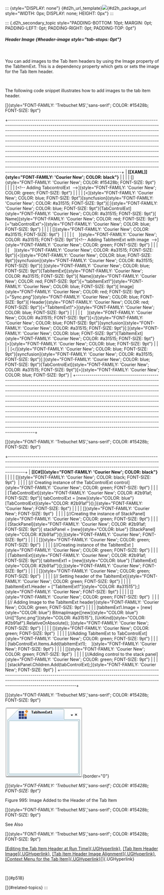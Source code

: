 ::: {style="DISPLAY: none"}
[](ms-xhelp:///?Id=d2h_url_template){#d2h_url_template}![](!package_url!){#d2h_package_url style="WIDTH: 0px; DISPLAY: none; HEIGHT: 0px"}
:::

::: {.d2h_secondary_topic style="PADDING-BOTTOM: 10pt; MARGIN: 0pt; PADDING-LEFT: 0pt; PADDING-RIGHT: 0pt; PADDING-TOP: 0pt"}
##### Header Image {#header-image style="tab-stops: 0pt"}

 

You can add images to the Tab Item headers by using the Image property of the TabItemExt. This is a dependency property which gets or sets the image for the Tab Item header.

 

The following code snippet illustrates how to add images to the tab item header.

[]{style="FONT-FAMILY: 'Trebuchet MS','sans-serif'; COLOR: #15428b; FONT-SIZE: 9pt"} 

+---------------------------------------------------------------------------------------------------------------------------------------------------------------------------------------------------------------------------------------------------------------------------------------------------------------------------------------------------------------------------------------------------------------------------------------------------------------------------------------------------------------------------------------------------------------------------------------------------------------------------------------------------------------------------------------------------------------------------------------------------------------------------------------------------------------------------------------------------------------------+
| **[\[XAML\]]{style="FONT-FAMILY: 'Courier New'; COLOR: black"}**                                                                                                                                                                                                                                                                                                                                                                                                                                                                                                                                                                                                                                                                                                                                                                                                    |
|                                                                                                                                                                                                                                                                                                                                                                                                                                                                                                                                                                                                                                                                                                                                                                                                                                                                     |
| []{style="FONT-FAMILY: 'Courier New'; COLOR: #15428b; FONT-SIZE: 9pt"}                                                                                                                                                                                                                                                                                                                                                                                                                                                                                                                                                                                                                                                                                                                                                                                              |
|                                                                                                                                                                                                                                                                                                                                                                                                                                                                                                                                                                                                                                                                                                                                                                                                                                                                     |
| [\<!\-- Adding TabcontrolExt  \--\>]{style="FONT-FAMILY: 'Courier New'; COLOR: green; FONT-SIZE: 9pt"}                                                                                                                                                                                                                                                                                                                                                                                                                                                                                                                                                                                                                                                                                                                                                              |
|                                                                                                                                                                                                                                                                                                                                                                                                                                                                                                                                                                                                                                                                                                                                                                                                                                                                     |
| [\<]{style="FONT-FAMILY: 'Courier New'; COLOR: blue; FONT-SIZE: 9pt"}[syncfusion]{style="FONT-FAMILY: 'Courier New'; COLOR: #a31515; FONT-SIZE: 9pt"}[:]{style="FONT-FAMILY: 'Courier New'; COLOR: blue; FONT-SIZE: 9pt"}[TabControlExt]{style="FONT-FAMILY: 'Courier New'; COLOR: #a31515; FONT-SIZE: 9pt"}[ Name]{style="FONT-FAMILY: 'Courier New'; COLOR: red; FONT-SIZE: 9pt"}[=\"tabControlExt\"\>]{style="FONT-FAMILY: 'Courier New'; COLOR: blue; FONT-SIZE: 9pt"}                                                                                                                                                                                                                                                                                                                                                                                          |
|                                                                                                                                                                                                                                                                                                                                                                                                                                                                                                                                                                                                                                                                                                                                                                                                                                                                     |
| []{style="FONT-FAMILY: 'Courier New'; COLOR: #a31515; FONT-SIZE: 9pt"}                                                                                                                                                                                                                                                                                                                                                                                                                                                                                                                                                                                                                                                                                                                                                                                              |
|                                                                                                                                                                                                                                                                                                                                                                                                                                                                                                                                                                                                                                                                                                                                                                                                                                                                     |
| [    ]{style="FONT-FAMILY: 'Courier New'; COLOR: #a31515; FONT-SIZE: 9pt"}[\<!\-- Adding TabItemExt with image  \--\>]{style="FONT-FAMILY: 'Courier New'; COLOR: green; FONT-SIZE: 9pt"}                                                                                                                                                                                                                                                                                                                                                                                                                                                                                                                                                                                                                                                                            |
|                                                                                                                                                                                                                                                                                                                                                                                                                                                                                                                                                                                                                                                                                                                                                                                                                                                                     |
| [    ]{style="FONT-FAMILY: 'Courier New'; COLOR: #a31515; FONT-SIZE: 9pt"}[\<]{style="FONT-FAMILY: 'Courier New'; COLOR: blue; FONT-SIZE: 9pt"}[syncfusion]{style="FONT-FAMILY: 'Courier New'; COLOR: #a31515; FONT-SIZE: 9pt"}[:]{style="FONT-FAMILY: 'Courier New'; COLOR: blue; FONT-SIZE: 9pt"}[TabItemExt]{style="FONT-FAMILY: 'Courier New'; COLOR: #a31515; FONT-SIZE: 9pt"}[ Name]{style="FONT-FAMILY: 'Courier New'; COLOR: red; FONT-SIZE: 9pt"}[=\"tabItemExt1\"]{style="FONT-FAMILY: 'Courier New'; COLOR: blue; FONT-SIZE: 9pt"}[ Image]{style="FONT-FAMILY: 'Courier New'; COLOR: red; FONT-SIZE: 9pt"}[=\"Sync.png\"]{style="FONT-FAMILY: 'Courier New'; COLOR: blue; FONT-SIZE: 9pt"}[ Header]{style="FONT-FAMILY: 'Courier New'; COLOR: red; FONT-SIZE: 9pt"}[=\"TabItemExt1\"\>]{style="FONT-FAMILY: 'Courier New'; COLOR: blue; FONT-SIZE: 9pt"} |
|                                                                                                                                                                                                                                                                                                                                                                                                                                                                                                                                                                                                                                                                                                                                                                                                                                                                     |
| [    ]{style="FONT-FAMILY: 'Courier New'; COLOR: #a31515; FONT-SIZE: 9pt"}[\</]{style="FONT-FAMILY: 'Courier New'; COLOR: blue; FONT-SIZE: 9pt"}[syncfusion]{style="FONT-FAMILY: 'Courier New'; COLOR: #a31515; FONT-SIZE: 9pt"}[:]{style="FONT-FAMILY: 'Courier New'; COLOR: blue; FONT-SIZE: 9pt"}[TabItemExt]{style="FONT-FAMILY: 'Courier New'; COLOR: #a31515; FONT-SIZE: 9pt"}[\>]{style="FONT-FAMILY: 'Courier New'; COLOR: blue; FONT-SIZE: 9pt"}                                                                                                                                                                                                                                                                                                                                                                                                           |
|                                                                                                                                                                                                                                                                                                                                                                                                                                                                                                                                                                                                                                                                                                                                                                                                                                                                     |
| [\</]{style="FONT-FAMILY: 'Courier New'; COLOR: blue; FONT-SIZE: 9pt"}[syncfusion]{style="FONT-FAMILY: 'Courier New'; COLOR: #a31515; FONT-SIZE: 9pt"}[:]{style="FONT-FAMILY: 'Courier New'; COLOR: blue; FONT-SIZE: 9pt"}[TabControlExt]{style="FONT-FAMILY: 'Courier New'; COLOR: #a31515; FONT-SIZE: 9pt"}[\>]{style="FONT-FAMILY: 'Courier New'; COLOR: blue; FONT-SIZE: 9pt"}                                                                                                                                                                                                                                                                                                                                                                                                                                                                                  |
+---------------------------------------------------------------------------------------------------------------------------------------------------------------------------------------------------------------------------------------------------------------------------------------------------------------------------------------------------------------------------------------------------------------------------------------------------------------------------------------------------------------------------------------------------------------------------------------------------------------------------------------------------------------------------------------------------------------------------------------------------------------------------------------------------------------------------------------------------------------------+

[]{style="FONT-FAMILY: 'Trebuchet MS','sans-serif'; COLOR: #15428b; FONT-SIZE: 9pt"} 

+--------------------------------------------------------------------------------------------------------------------------------------------------------------------------------------------------------------------------------------------------+
| **[\[C#\]]{style="FONT-FAMILY: 'Courier New'; COLOR: black"}**                                                                                                                                                                                   |
|                                                                                                                                                                                                                                                  |
| []{style="FONT-FAMILY: 'Courier New'; COLOR: black; FONT-SIZE: 9pt"}                                                                                                                                                                             |
|                                                                                                                                                                                                                                                  |
| [// Creating instance of the TabControlExt control]{style="FONT-FAMILY: 'Courier New'; COLOR: green; FONT-SIZE: 9pt"}                                                                                                                            |
|                                                                                                                                                                                                                                                  |
| [TabControlExt]{style="FONT-FAMILY: 'Courier New'; COLOR: #2b91af; FONT-SIZE: 9pt"}[ tabControlExt = [new]{style="COLOR: blue"} [TabControlExt]{style="COLOR: #2b91af"}();]{style="FONT-FAMILY: 'Courier New'; FONT-SIZE: 9pt"}                  |
|                                                                                                                                                                                                                                                  |
| []{style="FONT-FAMILY: 'Courier New'; FONT-SIZE: 9pt"}                                                                                                                                                                                           |
|                                                                                                                                                                                                                                                  |
| [//Creating the instance of StackPanel]{style="FONT-FAMILY: 'Courier New'; COLOR: green; FONT-SIZE: 9pt"}                                                                                                                                        |
|                                                                                                                                                                                                                                                  |
| [StackPanel]{style="FONT-FAMILY: 'Courier New'; COLOR: #2b91af; FONT-SIZE: 9pt"}[ stackPanel = [new]{style="COLOR: blue"} [StackPanel]{style="COLOR: #2b91af"}();]{style="FONT-FAMILY: 'Courier New'; FONT-SIZE: 9pt"}                           |
|                                                                                                                                                                                                                                                  |
| []{style="FONT-FAMILY: 'Courier New'; COLOR: green; FONT-SIZE: 9pt"}                                                                                                                                                                             |
|                                                                                                                                                                                                                                                  |
| [//Creating instance of the TabItemExt ]{style="FONT-FAMILY: 'Courier New'; COLOR: green; FONT-SIZE: 9pt"}                                                                                                                                       |
|                                                                                                                                                                                                                                                  |
| [TabItemExt]{style="FONT-FAMILY: 'Courier New'; COLOR: #2b91af; FONT-SIZE: 9pt"}[ tabItemExt1 = [new]{style="COLOR: blue"} [TabItemExt]{style="COLOR: #2b91af"}();]{style="FONT-FAMILY: 'Courier New'; FONT-SIZE: 9pt"}                          |
|                                                                                                                                                                                                                                                  |
| []{style="FONT-FAMILY: 'Courier New'; COLOR: green; FONT-SIZE: 9pt"}                                                                                                                                                                             |
|                                                                                                                                                                                                                                                  |
| [// Setting header of the TabItemExt]{style="FONT-FAMILY: 'Courier New'; COLOR: green; FONT-SIZE: 9pt"}                                                                                                                                          |
|                                                                                                                                                                                                                                                  |
| [tabItemExt1.Header = [\"TabItemExt1\"]{style="COLOR: #a31515"};]{style="FONT-FAMILY: 'Courier New'; FONT-SIZE: 9pt"}                                                                                                                            |
|                                                                                                                                                                                                                                                  |
| []{style="FONT-FAMILY: 'Courier New'; COLOR: green; FONT-SIZE: 9pt"}                                                                                                                                                                             |
|                                                                                                                                                                                                                                                  |
| [// Adding Image to the TabItemExt header]{style="FONT-FAMILY: 'Courier New'; COLOR: green; FONT-SIZE: 9pt"}                                                                                                                                     |
|                                                                                                                                                                                                                                                  |
| [tabItemExt1.Image = [new]{style="COLOR: blue"} BitmapImage([new]{style="COLOR: blue"} Uri([\"Sync.png\"]{style="COLOR: #a31515"}, [UriKind]{style="COLOR: #2b91af"}.RelativeOrAbsolute)); ]{style="FONT-FAMILY: 'Courier New'; FONT-SIZE: 9pt"} |
|                                                                                                                                                                                                                                                  |
| []{style="FONT-FAMILY: 'Courier New'; COLOR: green; FONT-SIZE: 9pt"}                                                                                                                                                                             |
|                                                                                                                                                                                                                                                  |
| [//Adding TabItemExt to TabControlExt]{style="FONT-FAMILY: 'Courier New'; COLOR: green; FONT-SIZE: 9pt"}                                                                                                                                         |
|                                                                                                                                                                                                                                                  |
| [tabControlExt.Items.Add(tabItemExt1);    ]{style="FONT-FAMILY: 'Courier New'; FONT-SIZE: 9pt"}                                                                                                                                                  |
|                                                                                                                                                                                                                                                  |
| []{style="FONT-FAMILY: 'Courier New'; COLOR: green; FONT-SIZE: 9pt"}                                                                                                                                                                             |
|                                                                                                                                                                                                                                                  |
| [//Adding control to the stack panel]{style="FONT-FAMILY: 'Courier New'; COLOR: green; FONT-SIZE: 9pt"}                                                                                                                                          |
|                                                                                                                                                                                                                                                  |
| [stackPanel.Children.Add(tabControlExt);]{style="FONT-FAMILY: 'Courier New'; FONT-SIZE: 9pt"}                                                                                                                                                    |
+--------------------------------------------------------------------------------------------------------------------------------------------------------------------------------------------------------------------------------------------------+

[]{style="FONT-FAMILY: 'Trebuchet MS','sans-serif'; COLOR: #15428b; FONT-SIZE: 9pt"} 

![](ImagesExt/image30_884.jpg){border="0"}

*[]{style="FONT-FAMILY: 'Trebuchet MS','sans-serif'; COLOR: #15428b; FONT-SIZE: 9pt"}* 

Figure 995: Image Added to the Header of the Tab Item

[]{style="FONT-FAMILY: 'Trebuchet MS','sans-serif'; COLOR: #15428b; FONT-SIZE: 9pt"} 

See Also

[]{style="FONT-FAMILY: 'Trebuchet MS','sans-serif'; COLOR: #15428b; FONT-SIZE: 9pt"} 

[[Editing the Tab Item Header at Run Time]{.UGHyperlink}](ms-xhelp:///?Id=97694317-e6e7-4c68-b6f6-1fd995abbf5d), [[Tab Item Header Image]{.UGHyperlink}](), [[Tab Item Header Image Alignment]{.UGHyperlink}](ms-xhelp:///?Id=bb11f5cf-aa8c-474b-9654-f80aa62cad6c), [[Context Menu for the Tab Item]{.UGHyperlink}](ms-xhelp:///?Id=d65abe2c-e5db-4c20-83ca-19b2df898887)[]{.UGHyperlink}

 

[]{#p518} 

[]{#related-topics}
:::
